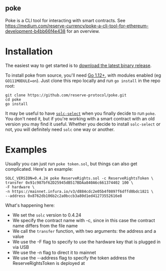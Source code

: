 poke
---

Poke is a CLI tool for interacting with smart contracts. See https://medium.com/reserve-currency/poke-a-cli-tool-for-ethereum-development-b4bb66f4e438 for an overview. 

# Installation

The easiest way to get started is to [download the latest binary release](https://dl.equinox.io/reserve-protocol/poke/stable). 

To install poke from source, you'll need [Go 1.12+](https://golang.org/dl/), with modules enabled (eg `GO111MODULE=on`). Just clone this repo locally and run `go install` in the repo root:

    git clone https://github.com/reserve-protocol/poke.git
    cd poke
    go install

It may be useful to have [`solc-select`](https://github.com/crytic/solc-select) when you finally decide to run `poke`. You don't need it, but if you're working with a smart contract with an old version you may find it useful. Whether you decide to install `solc-select` or not, you will definitely need `solc` one way or another. 

# Examples

Usually you can just run `poke token.sol`, but things can also get complicated. Here's an example:

    SOLC_VERSION=0.4.24 poke ReserveRights.sol -c ReserveRightsToken \
    transfer 0x91c987bf62D25945dB517BDAa840A6c661374402 100 \
    -F hardware \
    -n https://mainnet.infura.io/v3/d884cdc2e05b4f0897f6dffd0bdc1821 \
    --address 0x8762db106b2c2a0bccb3a80d1ed41273552616e8

What's happening here:
- We set the `solc` version to 0.4.24
- We specify the contract name with -c, since in this case the contract name differs from the file name
- We call the `transfer` function, with two arguments: the address and a value
- We use the -F flag to specify to use the hardware key that is plugged in via USB
- We use the -n flag to direct it to mainnet
- We use the --address flag to specify the token address the ReserveRightsToken is deployed at
